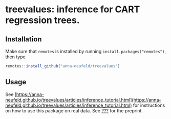 # treevalues: inference for CART regression trees. 

Installation 
-----

Make sure that ``remotes`` is installed by running ``install.packages("remotes")``, then type

```R
remotes::install_github("anna-neufeld/treevalues")
```

Usage
-----

See [https://anna-neufeld.github.io/treevalues/articles/inference_tutorial.html](https://anna-neufeld.github.io/treevalues/articles/inference_tutorial.html) for instructions on how to use this package on real data. See [???](???) for the preprint.



